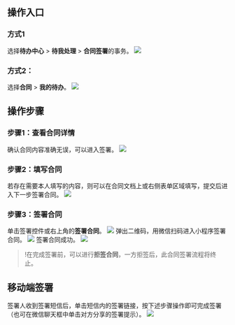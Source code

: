 ## 操作入口
### 方式1
选择**待办中心** > **待我处理** > **合同签署**的事务。
![](https://qcloudimg.tencent-cloud.cn/raw/96fbfe70619665aaae6d522bdfa43143.png)

### 方式2：
选择**合同** > **我的待办**。
![](https://qcloudimg.tencent-cloud.cn/raw/aa3a82469592427ec43014637ed87326.png)

## 操作步骤
### 步骤1：查看合同详情
确认合同内容准确无误，可以进入签署。
![](https://qcloudimg.tencent-cloud.cn/raw/1ba989261921531ec3e6e99651d152cb.png)

### 步骤2：填写合同
若存在需要本人填写的内容，则可以在合同文档上或右侧表单区域填写，提交后进入下一步签署合同。
![](https://qcloudimg.tencent-cloud.cn/raw/06e5c303bc93a160560cff5c0c456c15.png)

### 步骤3：签署合同
单击签署控件或右上角的**签署合同**。
![](https://qcloudimg.tencent-cloud.cn/raw/374cfbf7ff6b15f1d2a26d0e3ac52de8.png)
弹出二维码，用微信扫码进入小程序签署合同。
![](https://qcloudimg.tencent-cloud.cn/raw/58561a4576240647a1fa5c21fc28b9d9.png)
签署合同成功。
![](https://qcloudimg.tencent-cloud.cn/raw/230207525af80cef88f7157cb64850b8.png)
>!在完成签署前，可以进行**拒签合同**，一方拒签后，此合同签署流程将终止。

## 移动端签署
签署人收到签署短信后，单击短信内的签署链接，按下述步骤操作即可完成签署（也可在微信聊天框中单击对方分享的签署提示）。
![](https://qcloudimg.tencent-cloud.cn/raw/29811214a962839ee5a16be293f4fadb.png)

